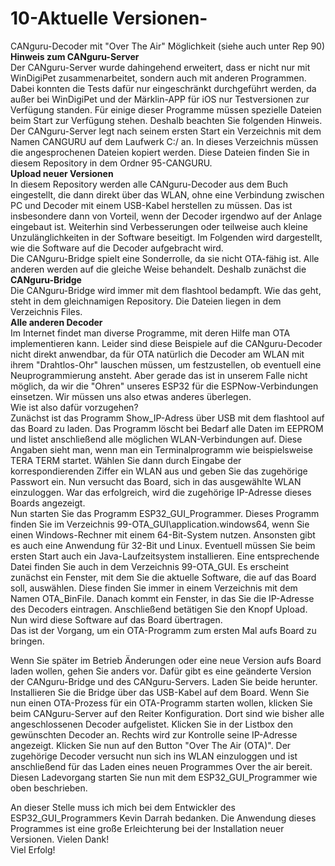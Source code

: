 # 10-Aktuelle Versionen-  
CANguru-Decoder mit "Over The Air" Möglichkeit (siehe auch unter Rep 90)  
**Hinweis zum CANguru-Server**  
Der CANguru-Server wurde dahingehend erweitert, dass er nicht nur mit WinDigiPet zusammenarbeitet, sondern auch mit anderen Programmen. Dabei konnten die Tests dafür nur eingeschränkt durchgeführt werden, da außer bei WinDigiPet und der Märklin-APP für iOS nur Testversionen zur Verfügung standen. Für einige dieser Programme müssen spezielle Dateien beim Start zur Verfügung stehen. Deshalb beachten Sie folgenden Hinweis. Der CANguru-Server legt nach seinem ersten Start ein Verzeichnis mit dem Namen CANGURU auf dem Laufwerk C:/ an. In dieses Verzeichnis müssen die angesprochenen Dateien kopiert werden. Diese Dateien finden Sie in diesem Repository in dem Ordner 95-CANGURU.  
**Upload neuer Versionen**  
In diesem Repository werden alle CANguru-Decoder aus dem Buch eingestellt, die dann direkt über das WLAN, ohne eine Verbindung zwischen PC und Decoder mit einem USB-Kabel herstellen zu müssen. Das ist insbesondere dann von Vorteil, wenn der Decoder irgendwo auf der Anlage eingebaut ist. Weiterhin sind Verbesserungen oder teilweise auch kleine Unzulänglichkeiten in der Software beseitigt.
Im Folgenden wird dargestellt, wie die Software auf die Decoder aufgebracht wird.  
Die CANguru-Bridge spielt eine Sonderrolle, da sie nicht OTA-fähig ist. Alle anderen werden auf die gleiche Weise behandelt. Deshalb zunächst die  
**CANguru-Bridge**  
Die CANguru-Bridge wird immer mit dem flashtool bedampft. Wie das geht, steht in dem gleichnamigen Repository. Die Dateien liegen in dem Verzeichnis Files.  
**Alle anderen Decoder**   
Im Internet findet man diverse Programme, mit deren Hilfe man OTA implementieren kann. Leider sind diese Beispiele auf die CANguru-Decoder nicht direkt anwendbar, da für OTA natürlich die Decoder am WLAN mit ihrem "Drahtlos-Ohr" lauschen müssen, um festzustellen, ob eventuell eine Neuprogrammierung ansteht. Aber gerade das ist in unserem Falle nicht möglich, da wir die "Ohren" unseres ESP32 für die ESPNow-Verbindungen einsetzen. Wir müssen uns also etwas anderes überlegen.  
Wie ist also dafür vorzugehen?   
Zunächst ist das Programm Show_IP-Adress über USB mit dem flashtool auf das Board zu laden. Das Programm löscht bei Bedarf alle Daten im EEPROM und listet anschließend alle möglichen WLAN-Verbindungen auf. Diese Angaben sieht man, wenn man ein Terminalprogramm wie beispielsweise TERA TERM startet. Wählen Sie dann durch Eingabe der korrespondierenden Ziffer ein WLAN aus und geben Sie das zugehörige Passwort ein. Nun versucht das Board, sich in das ausgewählte WLAN einzuloggen. War das erfolgreich, wird die zugehörige IP-Adresse dieses Boards angezeigt.  
Nun starten Sie das Programm ESP32_GUI_Programmer. Dieses Programm finden Sie im Verzeichnis 99-OTA_GUI\application.windows64, wenn Sie einen Windows-Rechner mit einem 64-Bit-System nutzen. Ansonsten gibt es auch eine Anwendung für 32-Bit und Linux. Eventuell müssen Sie beim ersten Start auch ein Java-Laufzeitsystem installieren. Eine entsprechende Datei finden Sie auch in dem Verzeichnis 99-OTA_GUI. Es erscheint zunächst ein Fenster, mit dem Sie die aktuelle Software, die auf das Board soll, auswählen. Diese finden Sie immer in einem Verzeichnis mit dem Namen OTA_BinFile. Danach kommt ein Fenster, in das Sie die IP-Adresse des Decoders eintragen. Anschließend betätigen Sie den Knopf Upload. Nun wird diese Software auf das Board übertragen.    
Das ist der Vorgang, um ein OTA-Programm zum ersten Mal aufs Board zu bringen.
  
Wenn Sie später im Betrieb Änderungen oder eine neue Version aufs Board laden wollen, gehen Sie anders vor. Dafür gibt es eine geänderte Version der CANguru-Bridge und des CANguru-Servers. Laden Sie beide herunter. Installieren Sie die Bridge über das USB-Kabel auf dem Board. Wenn Sie nun einen OTA-Prozess für ein OTA-Programm starten wollen, klicken Sie beim CANguru-Server auf den Reiter Konfiguration. Dort sind wie bisher alle angeschlossenen Decoder aufgelistet. Klicken Sie in der Listbox den gewünschten Decoder an. Rechts wird zur Kontrolle seine IP-Adresse angezeigt. Klicken Sie nun auf den Button "Over The Air (OTA)". Der zugehörige Decoder versucht nun sich ins WLAN einzuloggen und ist anschließend für das Laden eines neuen Programmes Over the air bereit. Diesen Ladevorgang starten Sie nun mit dem ESP32_GUI_Programmer wie oben beschrieben.  
  
An dieser Stelle muss ich mich bei dem Entwickler des ESP32_GUI_Programmers Kevin Darrah bedanken. Die Anwendung dieses Programmes ist eine große Erleichterung bei der Installation neuer Versionen. Vielen Dank!  
Viel Erfolg!

